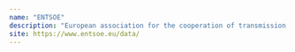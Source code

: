 ```yaml
---
name: "ENTSOE"
description: "European association for the cooperation of transmission system operators (TSOs) for electricity."
site: https://www.entsoe.eu/data/
---
```

